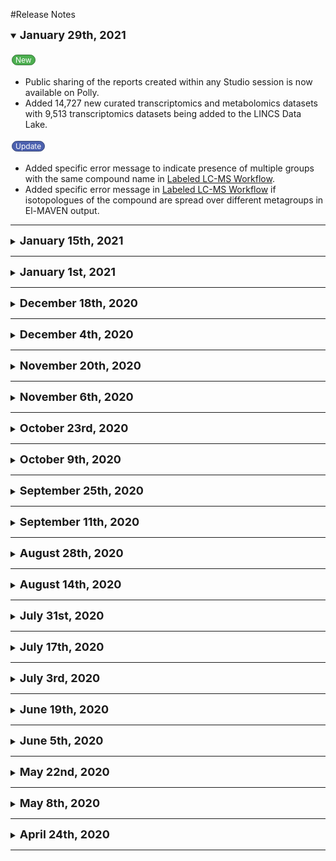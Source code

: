 #Release Notes

<!--January 29th, 2021-->

<details open>
<summary><font size="+1"><b>January 29th, 2021</b></font></summary>
<br>
  <p class="new-button">New</p>
  <ul>
    <li>Public sharing of the reports created within any Studio session is now available on Polly.</li>
    <li>Added 14,727 new curated transcriptomics and metabolomics datasets with 9,513 transcriptomics datasets being added to the LINCS Data Lake.</li>
  </ul>
  <p class="update-button">Update</p>
  <ul>
    <li>Added specific error message to indicate presence of multiple groups with the same compound name in <a href="https://docs.elucidata.io/Apps/Metabolomic%20Data/Labeled%20LC-MS%20Workflow.html">Labeled LC-MS Workflow</a>.</li>
    <li>Added specific error message in <a href="https://docs.elucidata.io/Apps/Metabolomic%20Data/Labeled%20LC-MS%20Workflow.html">Labeled LC-MS Workflow</a> if isotopologues of the compound are spread over different metagroups in El-MAVEN output.</li>
  </ul>
</details>

<hr>


<!--January 15th, 2021-->

<details>
<summary><font size="+1"><b>January 15th, 2021</b></font></summary>
<br>
  <p class="new-button">New</p>
  <ul>
    <li>GTEx Correlation and Enrichment Analysis preset is now available which can be used to identify enriched pathways based on the gene correlations.</li>
    <li>Added TraceFinder Downstream Analysis preset with additional feature of translating the analytical insights into shareable dashboards.</li>
    <li>Added 1,836 new curated transcriptomics and proteomics datasets to different Data Lakes.</li>
  </ul>
  <p class="update-button">Update</p>
  <ul>
    <li>Enabled use of retention time information for metabolite identification and updated <a href="https://docs.elucidata.io/Apps/Metabolomic%20Data/Untargeted%20Pipeline.html">Untargeted Pipeline</a> library to handle already identified metabolities.</li>
  </ul>
</details>

<hr>


<!--January 1st, 2021-->

<details>
<summary><font size="+1"><b>January 1st, 2021</b></font></summary>
<br>
  <p class="update-button">Update</p>
  <ul>
    <li>Updated <a href="https://docs.elucidata.io/Apps/Metabolomic%20Data/Untargeted%20Pipeline.html">Untargeted Pipeline</a> to be compatible with El-MAVEN's peakML output.</li>
  </ul>
</details>

<hr>

<!--December 18th, 2020-->

<details>
<summary><font size="+1"><b>December 18th, 2020</b></font></summary>
<br>
  <p class="new-button">New</p>
  <ul>
    <li>LINCS(Library of Integrated Network-Based Cellular Signatures) repository with 19,520 curated datasets has been added in <a href="https://docs.elucidata.io/Data%20Lake.html">Data Lake</a>.</li>
  </ul>
  <p class="update-button">Update</p>
  <ul>
    <li>Added ANOVA Test and updated Limma Test with extra filters for volcano plot and Heatmap for the differentially expressed results in the <a href="https://docs.elucidata.io/Apps/Metabolomic%20Data/Dual%20Mode%20Visualization.html">Dual Mode Data Visulaization</a>.</li>
  </ul>
</details>

<hr>

<!--December 4th, 2020-->

<details>
<summary><font size="+1"><b>December 4th, 2020</b></font></summary>
<br>
  <p class="new-button">New</p>
  <ul>
    <li>We now support reactions from Chinese Hamster Ovary (CHO) for integrated pathway analysis in <a href="https://docs.elucidata.io/Apps/Multi-omic%20Data/IntOmix.html">IntOmix</a>.</li>
  </ul>
  <p class="update-button">Update</p>
  <ul>
    <li>Resolved timeout error for opening a folder containing large number of files within a Workspace.</li>
    <li>Resolved issue with Workspace root directory redirection on selection.</li>
  </ul>
</details>

<hr>

<!--November 20th, 2020-->

<details>
<summary><font size="+1"><b>November 20th, 2020</b></font></summary>
<br>
  <p class="new-button">New</p>
  <ul>
    <li>Improved OmixWiki UI for better consumption.</li>
    <li>Added the ability to clone Notebooks within Workspaces.</li>
  </ul>
  <p class="update-button">Update</p>
  <ul>
    <li>Added granular error messages for Notebook functions and CLI jobs.</li>
    <li>Resolved the issue with renaming large data files.</li>
    <li>Resolved the issue with folder breadcrumb in Workspaces.</li>
    <li>Fixed involuntary logout issue.</li>
  </ul>
</details>

<hr>


<!--November 6th, 2020-->

<details>
<summary><font size="+1"><b>November 6th, 2020</b></font></summary>
<br>
  <p class="new-button">New</p>
  <ul>
    <li>Data transfer time limit has been extended to 8 hour enabling transfer of 1TB data through <a href="https://docs.elucidata.io/Scaling%20compute/Polly%20CLI.html">CLI</a> at once.</li>
  </ul>
  <p class="update-button">Update</p>
  <ul>
    <li>Updated user interface of Discover and <a href="https://docs.elucidata.io/Apps/Data%20Studio/Data%20Studio.html">Data Studio</a>.</li>
    <li>Added filtering interface to GEO data lake.</li>
    <li>Added search functionality on Discover interface.</li>
    <li>Added highlight and cumulative size feature on multiselection in <a href="https://docs.elucidata.io/Getting%20Started/Workspaces.html">Workspaces</a>.</li>
    <li>Updated collaborators icon to show number of collaborators.</li>
    <li>Resolved inconsistent log<sub>2</sub>FC values for multiple comparisons in <a href="https://docs.elucidata.io/Apps/Multi-omic%20Data/IntOmix.html">IntOmix</a>.</li>
    <li>Resolved sample name descrepancy in concentration plot of <a href="https://docs.elucidata.io/Apps/Metabolomic%20Data/QuantFit.html">QuantFit</a>. 
    <li>Fixed table column resizing error on filtering interface.</li>
    <li>Resolved a bug in Polly Docker Domain.</li>
  </ul>
</details>

<hr>

<!--October 23rd, 2020-->

<details>
<summary><font size="+1"><b>October 23rd, 2020</b></font></summary>
<br>
  <p class="new-button">New</p>
  <ul>
    <li>Hosted our first <a href="https://elucidata.io/ugm/">User Group Meeting</a>.</li>
    <li>Introduced our public platform <a href="https://omixwiki.elucidata.io/dashboard">OmixWiki</a>, showcasing top 100 cited COVID-19 publications with end to end omics analysis.</li>
    <li>Released the newest version of <a href="https://github.com/ElucidataInc/ElMaven/releases">El-MAVEN v0.12.0</a>.</li>
  </ul>
  <p class="update-button">Update</p>
  <ul>
    <li>Updated <a href="https://docs.elucidata.io/Getting%20Started/Workspaces.html">Workspaces</a> user interface.</li>
    <li>Added filtering interface to COVID-19 data lake.</li>
    <li>Updated datasets searchability on dataset ID and description.</li>
    <li>Fixed incorrect memory error in <a href="https://docs.elucidata.io/Scaling%20compute/Polly%20CLI.html">CLI</a>.</li>
  </ul>
</details>

<hr>


<!--October 9th, 2020-->

<details>
<summary><font size="+1"><b>October 9th, 2020</b></font></summary>
<br>
  <p class="new-button">New</p>
  <ul>
    <li>Introduced the option to make dockers on Polly public by adding public docker domain.</li>
    <li>Welcome screen now displays the username.</li>
    <li>Decreased launch time for applications and notebooks through horizontal pod scaling and buffering.</li>
  </ul>
  <p class="update-button">Update</p>
  <ul>
    <li>Fixed landing on Discover after logging in error.</li>
    <li>Fixed priority assignment of automated jobs error.</li>
    <li>Fixed renaming files after upload error.</li>
    <li>Fixed 404 error in Metabolomics Data Lake.</li>
    <li>Integrated documentation to every application.</li>
  </ul>
</details>

<hr>

<!--September 25th, 2020-->

<details>
<summary><font size="+1"><b>September 25th, 2020</b></font></summary>
<br>
  <p class="new-button">New</p>
  <ul>
    <li>Introduced Labeled LC-MS Analysis preset for natural abundance correction and visualization for single or dual labeled LC-MS data combined with an interactive, customizable and shareable reporting dashboard.</li>
    <li>Integrated pathway visualization in <a href="https://docs.elucidata.io/Apps/Metabolomic%20Data/Labeled%20LC-MS%20Workflow.html"> Labeled LC-MS Workflow</a>.</li>
    <li>Added dilution factor and protein normalization in the <a href="https://docs.elucidata.io/Apps/Lipidomics%20Data/Lipidomics%20Visualization%20Dashboard.html"> Lipidomics Visualization Dashboard</a>.</li>
  </ul>
  <p class="update-button">Update</p>
  <ul>
    <li>Added warning message to prevent duplicate folder creation in Workspaces.</li>
    <li>Fixed nested folder creation and notebook renaming error in Workspaces.</li>
    <li>Fixed 503 error in Metabolomics Data Lake.</li>
    <li>Fixed a bug associated with notebooks and shiny apps opening to a blank screen.</li>
    <li>Fixed error occurring in automated jobs.</li>
  </ul>
</details>

<hr>

<!--September 11th, 2020-->

<details>
<summary><font size="+1"><b>September 11th, 2020</b></font></summary>
<br>
  <p class="new-button">New</p>
  <ul>
    <li>Introduced <a href="https://docs.elucidata.io/Apps/Data%20Studio/Data%20Studio.html"> Data Studio</a> that brings the tools you need to create, customize, and share your analysis effortlessly with your team across the world.</li>
    <li>Introduced <a href="https://docs.elucidata.io/Apps/Data%20Studio/CCLE%20Correlation%20Analysis.html"> CCLE Correlation Analysis</a> for identification of features correlated with a gene mutation such as mutations in other genes, expression and sample level metadata.</li>
  </ul>
  <p class="update-button">Update</p>
  <ul>
    <li>Updated the version of scanpy to 1.6.0 in single cell docker.</li>
    <li>Fixed a bug in notebook giving error with CLI commands.</li>
  </ul>
</details>

<hr>


<!--August 28th, 2020-->

<details>
<summary><font size="+1"><b>August 28th, 2020</b></font></summary>
<br>
  <p class="new-button">New</p>
  <ul>
    <li>Introduced a metabolomics docker equipped with packages for analysis of metabolomics data.</li>
    <li>Added restore functionality to all the <a href="https://docs.elucidata.io/Data%20Lake.html#data-lake-applications"> Data Lake applications</a>.</li>
    <li>Added boxplots for lipids in <a href="https://docs.elucidata.io/Apps/Lipidomics%20Data/Lipidomics%20Visualization%20Dashboard.html"> Lipidomics application</a>.</li>
  </ul>
  <p class="update-button">Update</p>
  <ul>
    <li>Updated discoverpy package in all the dockers to the latest version.</li>
    <li>Fixed CellxGene visualization loading for specific datasets.</li>
    <li>Fixed duplicate metabolite generation issue within the <a href="https://docs.elucidata.io/Apps/Metabolomic%20Data/Dual%20Mode%20Visualization.html"> Dual Mode Data Visualization application</a>.</li>
    <li>Fixed minor UI issues in Workspaces.</li>
    <li>Decreased Workspaces loading time.</li>
  </ul>
</details>

<hr>


<!--August 14th, 2020-->

<details>
<summary><font size="+1"><b>August 14th, 2020</b></font></summary>
<br>
  <p class="new-button">New</p>
  <ul>
    <li>Introduced <a href="https://docs.elucidata.io/Getting%20Started/Workspaces.html"> Workspaces</a> on Polly, which is a new and improved version of Polly Projects.</li>
    <li>Added GTEx app to process the filtered datasets from GTEx data lake.</li>
    <li>Added a filtering interface for GTEx data lake that allows filtering of the data on the basis of fields within the curated dataset.</li>
    <li>Integrated <a href="https://docs.elucidata.io/Data%20Lake.html#polly-discover-app"> Discover</a> and <a href="https://docs.elucidata.io/Apps/Metabolomic%20Data/Dual%20Mode%20Visualization.html"> Dual Mode Visualization</a> for processing and further analysis of transcriptomic and metabolomic and single cell filtered datasets.</li>
    <li>Integrated <a href="https://docs.elucidata.io/Scaling%20compute/Polly%20Notebooks.html"> Notebook</a> to process the filtered datasets.</li>
    <li>Hosted <a href="https://chanzuckerberg.github.io/cellxgene/">CellxGene</a> for processing and visualization of single cell datasets.</li>
  </ul>
  <p class="update-button">Update</p>
  <ul>
    <li>Enabled logs access functionality through <a href="https://docs.elucidata.io/Scaling%20compute/Polly%20CLI.html">Polly CLI</a>.</li>
    <li>Added the python package, Discoverpy to all the dockers.</li>
  </ul>
  <p class="Deprecated-button">Deprecated</p>
  <ul>
    <li> The Project Management Dashboard has been deprecated and replaced by Workspaces.</li>
  </ul>
</details>

<hr>



<!--July 31st, 2020-->

<details>
<summary><font size="+1"><b>July 31st, 2020</b></font></summary>
<br>
  <p class="new-button">New</p>
  <ul>
    <li>Added dot plot for Gene Ontology in the <a href="https://docs.elucidata.io/Data%20Lake.html#polly-discover-app"> Discover</a> application.</li>
    <li>Added an extra layer of security in authentication.</li>
  </ul>
  <p class="update-button">Update</p>
  <ul>
    <li>Allowed internal standards and unlabeled data to pass through the <a href="https://docs.elucidata.io/Apps/Metabolomic%20Data/Labeled%20LC-MS%20Workflow.html">Labeled LC-MS Workflow</a> to generate output.</li>
    <li>Added Phantasus, Boxplot & Whisker plot along with the bar plot in the <a href="https://docs.elucidata.io/Data%20Lake.html#polly-discover-app"> Discover</a> application.</li>
    <li>Fixed Polly CLI auto login error in notebooks.</li>
    <li>Fixed unresponsive notebook with infinite loading.</li>
  </ul>
</details>

<hr>

<!--July 17th, 2020-->

<details>
<summary><font size="+1"><b>July 17th, 2020</b></font></summary>
<br>
  <p class="new-button">New</p>
  <ul>
    <li>We have released the newest version of <a href="https://docs.elucidata.io/Scaling%20compute/Polly%20CLI.html">Polly CLI v0.1.18</a> enabling you to run a CLI job without the need of "secret" key if the private docker is on Polly.</li>
  </ul>
  <p class="update-button">Update</p>
  <ul>
    <li><a href="https://docs.elucidata.io/Apps/Metabolomic%20Data/Labeled%20LC-MS%20Workflow.html">Labeled LC-MS Workflow</a> has N and C as indistinguishable isotopes.</li>
    <li>Improved the stability of both Shiny and Desktop Applications.</li>
    <li>Communication within the infrastructure is now through encrypted keys.</li>
    <li>Shiny apps as well as shiny states are encrypted during transit as well as storage.</li>
    <li>Added encryption for the disks running the computations.</li>
    <li>Encrypted buckets containing credentials.</li>
  </ul>
</details>

<hr>

<!--July 3rd, 2020-->
<details>
<summary><font size="+1"><b>July 3rd, 2020</b></font></summary>
<br>
  <p class="new-button">New</p>
  <ul>
    <li>We have released the newest version of <a href="https://github.com/ElucidataInc/ElMaven/releases/tag/v0.11.0">El-MAVEN v0.11.0.</a></li>
    <li>Polly now provides its own docker repository for easy <a href="https://docs.elucidata.io/Scaling%20compute/Polly%20CLI.html#docker-management">management of dockers</a>.</li>
  </ul>
  <p class="update-button">Update</p>
  <ul>
    <li>Added Si as an indistinguishable isotope in <a href="https://docs.elucidata.io/Apps/Metabolomic%20Data/Labeled%20LC-MS%20Workflow.html">Labeled LC-MS Workflow.</a></li>
    <li>Introduced pre-processing functionalities along with updated selections and heatmap for visualization in <a href="https://docs.elucidata.io/Apps/Lipidomics%20Data/Lipidomics%20Visualization%20Dashboard.html">Lipidomics Visualization Dashboard</a>.</li>
  </ul>
  <p class="Deprecated-button">Deprecated</p>
  <ul>
    <li>Deprecated El-MAVEN FirstView Integration.</li>
  </ul>
</details>

<hr>

<!--June 19th, 2020-->
<details>
<summary><font size="+1"><b>June 19th, 2020</b></font></summary>
<br>
  <p class="new-button">New</p>
  <ul>
   <li>We now support reactions from <i>Drosophila melanogaster</i> for integrated pathway analysis in IntOmix.</li>
    <li>Introduced <a href="https://docs.elucidata.io/Apps/Metabolomic%20Data/Dual%20Mode%20Visualization.html#statistical-analysis">pathway enrichment and pathway view</a> feature along with <a href="https://docs.elucidata.io/Apps/Metabolomic%20Data/Dual%20Mode%20Visualization.html#comparative-analysis">comparative analysis</a> in Dual Mode Data Visualization.</li>
    <li>DEPMAP CCLE (DEPMAP Cancer cell line expression data and dependency scores for genes) repository has been added in <a href="https://docs.elucidata.io/Data%20Lake.html">Data Lake</a>.</li>
    <li>Implemented input file access from the sub-folders of a project for applications.</li>
  </ul>
  <p class="update-button">Update</p>
  <ul>
    <li>The Single Cell Downstream docker is updated with these new packages: rpy2, anndata2ri (Python packages), ExperimentHub (R package).</li>
    <li>Added a GPU instance for <a href="https://docs.elucidata.io/Scaling%20compute/Polly%20CLI.html">Polly CLI</a>.</li>
  </ul> 
</details>

<hr>

<!--June 5th, 2020-->
<details>
<summary><font size="+1"><b>June 5th, 2020</b></font></summary>
<br>
  <p class="new-button">New</p>
  <ul>
   <li>Introduced visualization of labels in <a href="https://docs.elucidata.io/Apps/Metabolomic%20Data/Labeled%20LC-MS%20Workflow.html#visualization">stacked plot</a> within Labeled LC-MS Workflow.</li>
    <li>Enabled least privilege access for stringent access policies.</li>
    <li>Encryption of data in transit and at rest.</li>
  </ul>
  <p class="update-button">Update</p>
  <ul>
    <li>Improved access logs throughout the platform.</li>
    <li>Enhanced security using a secrets management service.</li>
    <li>Implemented regular backups and versioning of data.</li>
  </ul> 
</details>

<hr>

<!--May 22nd, 2020-->
<details>
  <summary><font size="+1"><b>May 22nd, 2020</b></font></summary>
  <br>
  <p class="new-button">New</p>
  <ul>
    <li>Introduced <a href="https://docs.elucidata.io/Apps/Metabolomic%20Data/CompoundDiscoverer%20QuantFit.html">Polly QuantFit</a> node in <a href="https://www.thermofisher.com/in/en/home/industrial/mass-spectrometry/liquid-chromatography-mass-spectrometry-lc-ms/lc-ms-software/multi-omics-data-analysis/compound-discoverer-software.html">Compound Discoverer<sup>TM</sup></a> that allows peak picking and absolute quantification on raw data obtained from a Thermo Scientific<sup>TM</sup> Mass Spec instrument.</li>
  </ul>
</details>

<hr>

<!--May 8th, 2020-->
<details>
  <summary><font size="+1"><b>May 8th, 2020</b></font></summary>
  <br>
  <p class="new-button">New</p>
  <ul>
    <li>We now host our desktop application, <a href="https://docs.elucidata.io/Apps/Metabolomic Data/El-MAVEN.html">El-MAVEN on Polly</a>.</li>
    <li><a href="https://docs.elucidata.io/Apps/Metabolomic%20Data/Labeled%20LC-MSMS%20Workflow.html#phibeta-tab">Phi calculation</a> feature has been added to Labeled LC-MS/MS Workflow.</li>
  </ul> 
  <p class="update-button">Update</p>
  <ul>
    <li>Changed the optimized color palette in IntOmix from a red-yellow-green scale to a more intuitive red-green scale. All upregulated metabolites or genes are represented by a shade of red and downregulated metabolites or genes as a shade of green.</li>
    <li>Changed the non-optimized color palette in IntOmix from a pink-purple scale to a red-green scale to remove ambiguity.</li>
  </ul> 
</details>  

<hr>

<!--April 24th, 2020-->
<details>
  <summary><font size="+1"><b>April 24th, 2020</b></font></summary>
  <br>
  <p class="new-button">New</p>
  <ul>
    <li>COVID-19 (Transcriptional datasets for SARS viruses, viral infections, and therapeutics for novel coronavirus) repository has been added in <a href="https://docs.elucidata.io/Data%20Lake.html">Data Lake</a>.</li>
    <br>
    <div style="position: relative; padding-bottom: 56.25%; height: 0; overflow: hidden; max-width: 100%; height: auto;">
    <iframe src="https://www.youtube.com/embed/AYgAb5Lbj4g" frameborder="0" allowfullscreen style="position: absolute; top: 0; left: 0; width: 100%; height: 100%;"></iframe>
    </div>
  </ul> 
</details>  

<hr>

<br />

<!--button style-->
<style>
  .update-button {
    background-color: #4C61AF;
    border: 1px solid #364574;
    border-radius: 70px;
    color: #FFFFFF;
    padding: 0px 5px;
    text-align: center;
    text-decoration: none;
    display: inline-block;
    font-size: 12px;
    margin: 4px 2px;
    cursor: default;
  }
  .new-button {
    background-color: #4CAF50;
    border: 1px solid #367437;
    border-radius: 70px;
    color: #FFFFFF;
    padding: 0px 5px;
    text-align: center;
    text-decoration: none;
    display: inline-block;
    font-size: 12px;
    margin: 4px 2px;
    cursor: default;
  }
  .Deprecated-button {
    background-color: #b30000;
    border: 1px solid #b30000;
    border-radius: 70px;
    color: #FFFFFF;
    padding: 0px 5px;
    text-align: center;
    text-decoration: none;
    display: inline-block;
    font-size: 12px;
    margin: 4px 2px;
    cursor: default;
  }
</style>
